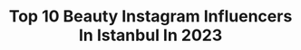 ---
title: Top 10 Beauty Instagram Influencers In Istanbul In 2023
description: >-
  Find top beauty Instagram influencers in Istanbul in 2023. Most popular hashtags: #beauty #istanbul #photooftheday #nature.
platform: Instagram
hits: 191
text_top: Discover the best Instagram accounts on inBeat.
text_bottom: Our database holds 191 Instagram influencers like this in Istanbul, Turkey for you to work with.
profiles:
  - username: "ceernkaya"
    fullname: >-
      Ceren Kaya ♡
    bio: >-
      Fashion, Lifestyle & Beauty Istanbul
    location: "Turkey"
    followers: 284188
    engagement: 276
    commentsToLikes: 0.014497
    id: ck0u61xoo0qnj0i19w444z9wa
    verified: false
    hashtags: "#hairinspo, #nails, #nailinspo"
  - username: "elkphotographer"
    fullname: >-
      ikï hayat bir kare
    bio: >-
      Akatlar Mah. 8.Gazeteciler Sitesi Yıldırım Oğuz Göker sk. A4/4 No:96 34225 Beşiktaş Istanbul, Turkey. 🇹🇷☎️: 90 212 258 07 99
    location: "Turkey"
    followers: 19577
    engagement: 1512
    commentsToLikes: 0.032423
    id: ck602e4vnh7we0i14gziumf1e
    verified: false
    hashtags: "#portrait, #weddingdress, #dresses, #photographer"
  - username: "dilaraalisaa"
    fullname: >-
      Dilara Alisa
    bio: >-
      Mask Off 🎭 🐶 @pomeranian_boo_sasha 'nin annesi 🌎🇹🇷🇹🇭🇸🇬🇲🇨
    location: "Turkey"
    followers: 30002
    engagement: 434
    commentsToLikes: 0.027989
    id: ck5zmnzdbmwj50i14bgpi8yzv
    verified: false
    hashtags: "#follow, #photooftheday, #beauty, #istanbul"
  - username: "dnzin.hikayesi"
    fullname: >-
      💙💚
    bio: >-
      dinler,düşler,yazar,çizer,okur, anlatır 🗝 Uçucu anlarını 📷ki zamanı gelince, O an’ı, O kokuyu yeniden yaşayabilsin🏡🧒🌞☔️⛅️🌳🧚‍♀️💭🧿
    location: "Turkey"
    followers: 2603
    engagement: 1919
    commentsToLikes: 0.214571
    id: ck8sz6uf2nbbs0j78i9ayetuk
    verified: false
    hashtags: "#kadrajimdan, #instamood, #naturephotography, #sonbahar"
  - username: "dua.mnalla"
    fullname: >-
      Dua Mnalla Alrayess
    bio: >-
      Married💍 @saadalrayess #fashionblogger #fashion #beauty #hijab •İstanbul 🇹🇷 •Certified Makeup artist •Fashion •Lifestyle •Beauty
    location: "Turkey"
    followers: 64045
    engagement: 447
    commentsToLikes: 0.041409
    id: ckapaz0bay07a0i782q8gesvd
    verified: false
    hashtags: "#hijabi, #istanbul, #saudiarabia, #hijabstyle"
  - username: "karachka_magic"
    fullname: >-
      Karine Amatuni
    bio: >-
      Family it's not an IMPORTANT GIFT it's EVERYTHING 👦🏽👸🏽👯. second account @amatunimakeup 🚀Founder Beauty Lounge İstanbul @beautyloungeistanbul💄🌹
    location: "Turkey"
    followers: 20517
    engagement: 270
    commentsToLikes: 0.037774
    id: ck6u8ozxhsuqh0j71h67or8s9
    verified: false
    hashtags: "#maxxroyalkemer, #maxxroyal, #kartalkaya, #bolu"
  - username: "kardenizkilic"
    fullname: >-
      KAR❄️DENIZ🌊
    bio: >-
      Influencer | Fashion, Beauty 📍İstanbul
    location: "Turkey"
    followers: 351999
    engagement: 306
    commentsToLikes: 0.006256
    id: ck5qb84hnkamk0i116lg7acvr
    verified: false
    hashtags: "#look, #ootd, #fitness, #girlpower"
  - username: "caliskantugced"
    fullname: >-
      Tuğçe Çalışkan
    bio: >-
      Influencer | ITU | Istanbul 🇹🇷 Beauty | Skincare ContentPro Creator My son:@caliskancesurr #caliskantugced #tugcecaliskan PR / İş birliği için DM ✉️
    location: "Turkey"
    followers: 27628
    engagement: 134
    commentsToLikes: 0.261933
    id: ck9hc50s8jtib0j78dq5ix26h
    verified: false
    hashtags: "#muadil, #avonturkiye, #newwellmakeup, #caliskantugced"
  - username: "__bojanarmandic__"
    fullname: >-
      Bojana Rmandic
    bio: >-
      Social Media influencer 👩‍💻 Montenegro based 🇲🇪 Istanbul 🇹🇷 Collaboration dm /email 📩
    location: "Turkey"
    followers: 57512
    engagement: 191
    commentsToLikes: 0.112405
    id: ck5hdenmtn0t40i11goxclfwg
    verified: false
    hashtags: "#instalike, #photoshoot, #me, #followme"
  - username: "cananphotos"
    fullname: >-
      
    bio: >-
      Traveller | Photographer İstanbul 💙🧿💙 Turkey
    location: "Turkey"
    followers: 8993
    engagement: 615
    commentsToLikes: 0.035570
    id: ckap6loufgecs0i78b7bxk1sx
    verified: false
    hashtags: "#instaflower, #objektifimden, #fotografvakti, #streetstyle"
---